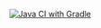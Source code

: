 [![Java CI with Gradle](https://github.com/Ievgen87/TestAPI/actions/workflows/gradle.yml/badge.svg)](https://github.com/Ievgen87/TestAPI/actions/workflows/gradle.yml)
